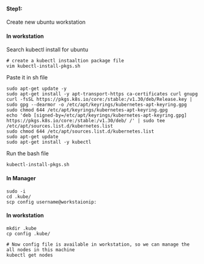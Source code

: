 #### Step1:
Create new ubuntu workstation

#### In workstation
Search kubectl install for ubuntu
```
# create a kubectl instaaltion package file
vim kubectl-install-pkgs.sh
```
Paste it in sh file
```
sudo apt-get update -y
sudo apt-get install -y apt-transport-https ca-certificates curl gnupg
curl -fsSL https://pkgs.k8s.io/core:/stable:/v1.30/deb/Release.key | sudo gpg --dearmor -o /etc/apt/keyrings/kubernetes-apt-keyring.gpg
sudo chmod 644 /etc/apt/keyrings/kubernetes-apt-keyring.gpg
echo 'deb [signed-by=/etc/apt/keyrings/kubernetes-apt-keyring.gpg] https://pkgs.k8s.io/core:/stable:/v1.30/deb/ /' | sudo tee /etc/apt/sources.list.d/kubernetes.list
sudo chmod 644 /etc/apt/sources.list.d/kubernetes.list
sudo apt-get update
sudo apt-get install -y kubectl
```
Run the bash file
```
kubectl-install-pkgs.sh
```

#### In Manager
```
sudo -i
cd .kube/
scp config username@workstaionip:
```

#### In workstation
```
mkdir .kube
cp config .kube/

# Now config file is available in workstation, so we can manage the all nodes in this machine
kubectl get nodes
```
